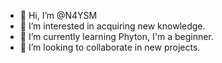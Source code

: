 - 👋 Hi, I’m @N4YSM
- 👀 I’m interested in acquiring new knowledge.
- 🌱 I’m currently learning Phyton, I'm a beginner.
- 💞️ I’m looking to collaborate in new projects.

<!---
N4YSM/N4YSM is a ✨ special ✨ repository because its `README.md` (this file) appears on your GitHub profile.
You can click the Preview link to take a look at your changes.
--->
